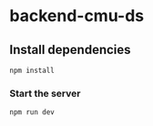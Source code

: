 # backend-cmu-ds

## Install dependencies
```
npm install
```

### Start the server
```
npm run dev
```
